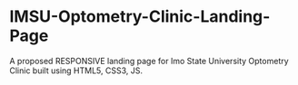 # IMSU-Optometry-Clinic-Landing-Page
A proposed RESPONSIVE landing page for Imo State University Optometry Clinic built using HTML5, CSS3, JS.
